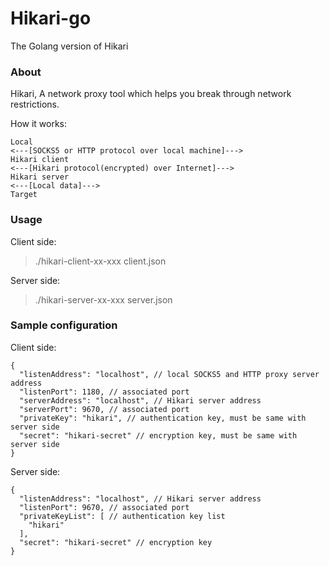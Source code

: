 # Hikari-go
The Golang version of Hikari

### About
Hikari, A network proxy tool which helps you break through network restrictions.

How it works:

```
Local
<---[SOCKS5 or HTTP protocol over local machine]--->
Hikari client
<---[Hikari protocol(encrypted) over Internet]--->
Hikari server
<---[Local data]--->
Target
```

### Usage
Client side:
> ./hikari-client-xx-xxx client.json

Server side:
> ./hikari-server-xx-xxx server.json

### Sample configuration
Client side:

```
{
  "listenAddress": "localhost", // local SOCKS5 and HTTP proxy server address
  "listenPort": 1180, // associated port
  "serverAddress": "localhost", // Hikari server address
  "serverPort": 9670, // associated port
  "privateKey": "hikari", // authentication key, must be same with server side
  "secret": "hikari-secret" // encryption key, must be same with server side
}
```

Server side:

```
{
  "listenAddress": "localhost", // Hikari server address
  "listenPort": 9670, // associated port
  "privateKeyList": [ // authentication key list
    "hikari"
  ],
  "secret": "hikari-secret" // encryption key
}
```
